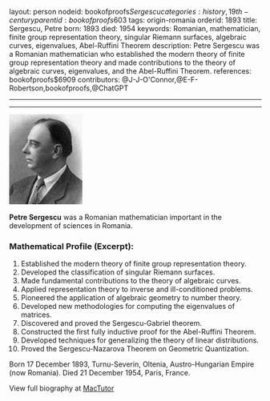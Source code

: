 layout: person
nodeid: bookofproofs$Sergescu
categories: history,19th-century
parentid: bookofproofs$603
tags: origin-romania
orderid: 1893
title: Sergescu, Petre
born: 1893
died: 1954
keywords: Romanian, mathematician, finite group representation theory, singular Riemann surfaces, algebraic curves, eigenvalues, Abel-Ruffini Theorem
description: Petre Sergescu was a Romanian mathematician who established the modern theory of finite group representation theory and made contributions to the theory of algebraic curves, eigenvalues, and the Abel-Ruffini Theorem.
references: bookofproofs$6909
contributors: @J-J-O'Connor,@E-F-Robertson,bookofproofs,@ChatGPT

---



---

![Sergescu.jpg](https://github.com/bookofproofs/bookofproofs.github.io/blob/main/_sources/_assets/images/portraits/Sergescu.jpg?raw=true)

**Petre Sergescu** was a Romanian mathematician important in the development of sciences in Romania.

### Mathematical Profile (Excerpt):
1. Established the modern theory of finite group representation theory.
2. Developed the classification of singular Riemann surfaces.
3. Made fundamental contributions to the theory of algebraic curves.
4. Applied representation theory to inverse and ill-conditioned problems.
5. Pioneered the application of algebraic geometry to number theory.
6. Developed new methodologies for computing the eigenvalues of matrices.
7. Discovered and proved the Sergescu-Gabriel theorem.
8. Constructed the first fully inductive proof for the Abel-Ruffini Theorem.
9. Developed techniques for generalizing the theory of linear distributions.
10. Proved the Sergescu-Nazarova Theorem on Geometric Quantization.

Born 17 December 1893, Turnu-Severin, Oltenia, Austro-Hungarian Empire (now Romania). Died 21 December 1954, Paris, France.

View full biography at [MacTutor](https://mathshistory.st-andrews.ac.uk/Biographies/Sergescu/)
